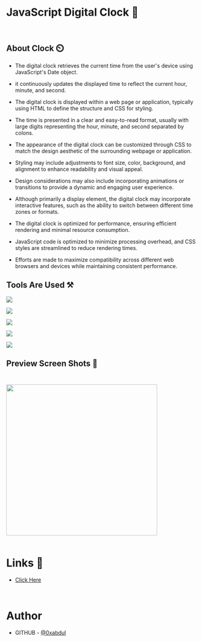 # JavaScript Digital Clock 🚥<br><br>

## About Clock ⏲️<br>

- The digital clock retrieves the current time from the user's device using JavaScript's Date object.

- it continuously updates the displayed time to reflect the current hour, minute, and second.

- The digital clock is displayed within a web page or application, typically using HTML to define the structure and CSS for styling.

- The time is presented in a clear and easy-to-read format, usually with large digits representing the hour, minute, and second separated by colons.

- The appearance of the digital clock can be customized through CSS to match the design aesthetic of the surrounding webpage or application.

- Styling may include adjustments to font size, color, background, and alignment to enhance readability and visual appeal.

- Design considerations may also include incorporating animations or transitions to provide a dynamic and engaging user experience.

- Although primarily a display element, the digital clock may incorporate interactive features, such as the ability to switch between different time zones or formats.

- The digital clock is optimized for performance, ensuring efficient rendering and minimal resource consumption.

- JavaScript code is optimized to minimize processing overhead, and CSS styles are streamlined to reduce rendering times.

- Efforts are made to maximize compatibility across different web browsers and devices while maintaining consistent performance.<br>


## Tools Are Used ⚒️<br>

<img src="https://img.shields.io/badge/html5-%23E34F26.svg?style=for-the-badge&logo=html5&logoColor=white"></img>

<img src="https://img.shields.io/badge/css3-%231572B6.svg?style=for-the-badge&logo=css3&logoColor=white"></img>

<img src="https://img.shields.io/badge/google-4285F4?style=for-the-badge&logo=google&logoColor=white"></img>

<img src="https://img.shields.io/badge/Visual%20Studio%20Code-0078d7.svg?style=for-the-badge&logo=visual-studio-code&logoColor=white"></img><br>

</img><img src="https://img.shields.io/badge/javascript%20-%23323330.svg?&style=for-the-badge&logo=javascript&logoColor=%23F7DF1E"/><br>


## Preview Screen Shots 📸 <br><br>


<img src="https://github.com/0xabdul/Digital-Clock/assets/119418867/122a39a7-c112-4d54-a52c-985c83110288" height="400px"></img><br><br>

# Links 🎯<br>

<ul>
  <li><a href="https://0xabdul.github.io/Digital-Clock/">Click Here</a></li>
</ul><br>


# Author<br>
- GITHUB - [@0xabdul](https://github.com/0xabdul)<br>




